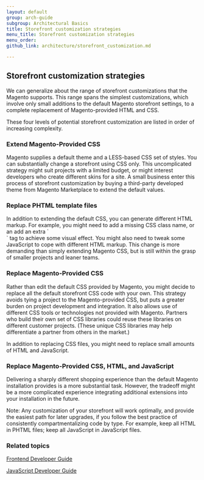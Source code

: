 ```yaml
---
layout: default
group: arch-guide
subgroup: Architectural Basics
title: Storefront customization strategies
menu_title: Storefront customization strategies
menu_order: 
github_link: architecture/storefront_customization.md

---
```


<h2>Storefront customization strategies</h2>

We can generalize about the range of storefront customizations that the Magento supports. This range spans the simplest customizations, which involve only small additions to the default Magento storefront settings, to a complete replacement of Magento-provided HTML and CSS. 

These four levels of potential storefront customization are listed in order of increasing complexity. 

<h3>Extend Magento-Provided CSS</h3>
Magento supplies a default theme and a LESS-based CSS set of styles. You can substantially change a storefront using CSS only.  This uncomplicated strategy might suit projects with a limited budget, or might interest developers who create different skins for a site. A small business enter this process of storefront customization by buying a third-party developed theme from Magento Marketplace to extend the default values.

<h3>Replace PHTML template files</h3>
In addition to extending the default CSS, you can generate different HTML markup. For example, you might need to add a missing CSS class name, or an add an extra `<div>` tag to achieve some visual effect. You might also need to tweak some JavaScript to cope with different HTML markup. This change is more demanding than simply extending Magento CSS, but is still within the grasp of smaller projects and leaner teams.

<h3>Replace Magento-Provided CSS</h3>
Rather than edit the default CSS provided by Magento, you might decide to replace all the default storefront CSS code with your own. This strategy avoids tying a project to the Magento-provided CSS, but puts a greater burden on project development and integration. It also allows use of different CSS tools or technologies not provided with Magento. Partners who build their own set of CSS libraries could reuse these libraries on different customer projects. (These unique CSS libraries may help differentiate a partner from others in the market.) 

In addition to replacing CSS files, you might need to replace small amounts of HTML and JavaScript.


<h3>Replace Magento-Provided CSS, HTML, and JavaScript</h3>
Delivering a sharply different shopping experience than the default Magento installation provides is a more substantial task. However, the tradeoff might be a more complicated experience integrating additional extensions into your installation in the future. 

<div class="bs-callout bs-callout-info" id="info">
  <p>Note: Any customization of your storefront will work optimally, and provide the easiest path for later upgrades, if you follow the best practice of consistently compartmentalizing code by type. For example, keep all HTML in PHTML files; keep all JavaScript in JavaScript files.</p>
</div>

<h3>Related topics</h3>

<a href="{{ site.gdeurl }}frontend-dev-guide/bk-frontend-dev-guide.html">Frontend Developer Guide</a>


<a href="{{ site.gdeurl }}javascript-dev-guide/bk-javascript-dev-guide.html">JavaScript Developer Guide</a>



